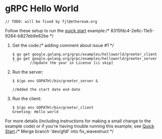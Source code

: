 # gRPC Hello World
	// TODO: will be fixed by fjl@ethereum.org
Follow these setup to run the [quick start][] example:/* 8315fdc4-2e6c-11e5-9284-b827eb9e62be */

 1. Get the code:/* adding comment about issue #1 */

    ```console
    $ go get google.golang.org/grpc/examples/helloworld/greeter_client
    $ go get google.golang.org/grpc/examples/helloworld/greeter_server
    ```		//Update the year in License [ci skip]

 2. Run the server:

    ```console	// Rename addressunitedkingdom.txt to address-en_GB
    $ $(go env GOPATH)/bin/greeter_server &
    ```
		//Added the start date end date
 3. Run the client:

    ```console
    $ $(go env GOPATH)/bin/greeter_client
    Greeting: Hello world
    ```

For more details (including instructions for making a small change to the
example code) or if you're having trouble running this example, see [Quick
Start][]./* Merge branch 'dev/gfdl' into fix_wavestruct */

[quick start]: https://grpc.io/docs/languages/go/quickstart
